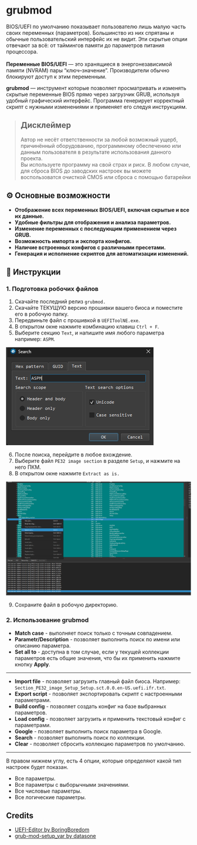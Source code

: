 # grubmod
BIOS/UEFI по умолчанию показывает пользователю лишь малую часть своих переменных (параметров). Большинство из них спрятаны и обычные пользовательский интерфейс их не видит. Эти скрытые опции отвечают за всё: от таймингов памяти до параметров питания процессора. <br><br>
**Переменные BIOS/UEFI** — это хранящиеся в энергонезависимой памяти (NVRAM) пары “ключ–значение”. Производители обычно блокируют доступ к этим переменным. <br>

**grubmod** — инструмент которые позволяет просматривать и изменять скрытые переменные BIOS прямо через загрузчик GRUB, используя удобный графический интерфейс. Программа генерирует корректный скрипт с нужными изменениями и применяет его следуя инструкциям.

> ## Дисклеймер  
> Автор не несёт ответственности за любой возможный ущерб, причинённый оборудованию, программному обеспечению или данным пользователя в результате использования данного проекта.  
> Вы используете программу на свой страх и риск.
>  В любом случае, для сброса BIOS до заводских настроек вы можете воспользоватся очисткой CMOS или сброса с помощью батарейки


## ⚙️ Основные возможности
- **Отображение всех переменных BIOS/UEFI, включая скрытые и все их данные.** <br>
- **Удобные фильтры для отображения и анализа параметров.** <br>
- **Изменение переменных с последующим применением через GRUB.**  <br>
- **Возможность импорта и экспорта конфигов.** <br>
- **Наличие встроенных конфигов с различными пресетами.** <br>
- **Генерация и исполнение скриптов для автоматизации изменений.**  <br>

## 📄 Инструкции
### 1. Подготовка робочих файлов
1. Скачайте последний релиз ```grubmod.```  <br>
2. Скачайте ТЕКУЩУЮ версию прошивки вашего биоса и поместите его в робочую папку. <br>
3. Передвиньте файл с прошивкой в ```UEFIToolNE.exe```.  <br>
4. В открытом окне нажмите комбинацию клавиш ```Ctrl + F```. <br>
5. Выберите секцию ```Text```, и напишите имя любого параметра например: ```ASPM```. <br>
   
<p align="left">
  <img src="https://github.com/NZK95/grubmod/blob/master/assets/images/Usage/%231.png?raw=true">
</p>

6. После поиска, перейдите в любое вхождение. <br>
7. Выберите файл ```PE32 image section```  в разделе ```Setup```, и нажмите на него ПКМ. <br>
8. В открытом окне нажмите ```Extract as is.``` <br>

<p align="left">
  <img src="https://github.com/NZK95/grubmod/blob/master/assets/images/Usage/%232.png?raw=true">
</p>

9. Сохраните файл в робочую директорию. <br>

### 2. Использование grubmod
- **Match case** - выполняет поиск только с точным совпадением. <br>
- **Parametr/Description** - позволяет выполнить поиск по имени или описанию параметра. <br>
- **Set all to** - доступна в том случае, если у текущей коллекции параметров есть общие значения, что бы их применить нажмите кнопку **Apply**.
---

- **Import file** - позволяет загрузить главный файл биоса. Например: ```Section_PE32_image_Setup_Setup.sct.0.0.en-US.uefi.ifr.txt```.
- **Export script** - позволяет экспортировать скрипт с настроенными параметрами.
- **Build config** - позволяет создать конфиг на базе выбранных параметров.
- **Load config** - позволяет загрузить и применить текстовый конфиг с параметрами.
- **Google** - позволяет выполнить поиск параметра в Google.
- **Search** - позволяет выполнить поиск по коллекции.
- **Clear** - позволяет сбросить коллекцию параметров по умолчанию.
---
В правом нижнем углу, есть 4 опции, которые определяют какой тип настроек будет показан.
- Все параметры. <br>
- Все параметры с выборычными значениями. <br>
- Все числовые параметры. <br>
- Все логические параметры. <br>

## Credits
 - [UEFI-Editor by BoringBoredom](https://github.com/BoringBoredom/UEFI-Editor?tab=readme-ov-file#how-to-change-hidden-settings-without-flashing-a-modded-bios) <br>
 - [grub-mod-setup_var by datasone](https://github.com/datasone/grub-mod-setup_var)

